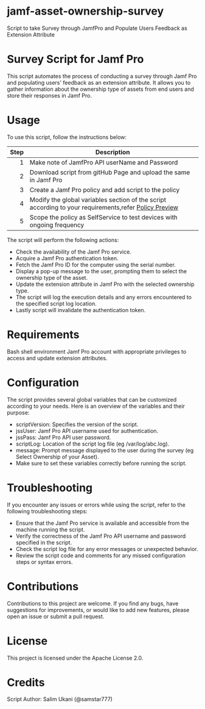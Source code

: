 # jamf-asset-ownership-survey
Script to take Survey through JamfPro and Populate Users Feedback as Extension Attribute

# Survey Script for Jamf Pro

This script automates the process of conducting a survey through Jamf Pro and populating users' feedback as an extension attribute. It allows you to gather information about the ownership type of assets from end users and store their responses in Jamf Pro.

# Usage

To use this script, follow the instructions below:

| Step | Description                                                                                              |
|-----:|----------------------------------------------------------------------------------------------------------|
|     1| Make note of JamfPro API userName and Password                                                           |
|     2| Download script from gitHub Page and upload the same in Jamf Pro                                         |
|     3| Create a Jamf Pro policy and add script to the policy                                                    |         
|     4| Modify the global variables section of the script according to your requirements,refer [Policy Preview](https://github.com/Samstar777/jamf-asset-ownership-survey/blob/b8d5271f42480c67398d7da7fa2df53f6a15daab/Policy%20Preview.png) |
|     5| Scope the policy as SelfService to test devices with ongoing frequency                                   |


The script will perform the following actions:

  * Check the availability of the Jamf Pro service.
  * Acquire a Jamf Pro authentication token.
  * Fetch the Jamf Pro ID for the computer using the serial number.
  * Display a pop-up message to the user, prompting them to select the ownership type of the asset.
  * Update the extension attribute in Jamf Pro with the selected ownership type.
  * The script will log the execution details and any errors encountered to the specified script log location.
  * Lastly script will invalidate the authentication token.
  
# Requirements

Bash shell environment
Jamf Pro account with appropriate privileges to access and update extension attributes.

# Configuration

The script provides several global variables that can be customized according to your needs. Here is an overview of the variables and their purpose:

  * scriptVersion: Specifies the version of the script.
  * jssUser: Jamf Pro API username used for authentication.
  * jssPass: Jamf Pro API user password.
  * scriptLog: Location of the script log file (eg /var/log/abc.log).
  * message: Prompt message displayed to the user during the survey (eg Select Ownership of your Asset).
  * Make sure to set these variables correctly before running the script.

# Troubleshooting

If you encounter any issues or errors while using the script, refer to the following troubleshooting steps:

* Ensure that the Jamf Pro service is available and accessible from the machine running the script.
* Verify the correctness of the Jamf Pro API username and password specified in the script.
* Check the script log file for any error messages or unexpected behavior.
* Review the script code and comments for any missed configuration steps or syntax errors.

# Contributions

Contributions to this project are welcome. If you find any bugs, have suggestions for improvements, or would like to add new features, please open an issue or submit a pull request.

 # License

This project is licensed under the Apache License 2.0.

# Credits

Script Author: Salim Ukani (@samstar777)
